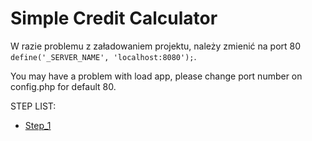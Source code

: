 # Simple Credit Calculator

W razie problemu z załadowaniem projektu, należy zmienić na port 80 <code>define('_SERVER_NAME', 'localhost:8080');</code>.

You may have a problem with load app, please change port number on config.php for default 80.

STEP LIST:
* [Step_1](https://github.com/GandzioreQ/Calc_Cred)